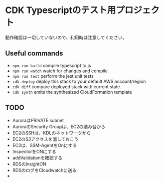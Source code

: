 # CDK Typescriptのテスト用プロジェクト

動作確認は一切していないので、利用時は注意してください。

## Useful commands

* `npm run build`   compile typescript to js
* `npm run watch`   watch for changes and compile
* `npm run test`    perform the jest unit tests
* `cdk deploy`      deploy this stack to your default AWS account/region
* `cdk diff`        compare deployed stack with current state
* `cdk synth`       emits the synthesized CloudFormation template

## TODO
- AuroraはPRIVATE subnet
- AuroraのSecurity Groupは、EC2の踏み台から
- EC2のSSHは、KDLのネットワークから
- EC2のS3アクセスを消しておこう
- EC2は、SSM-AgentをOnにする
- InspectorをONにする
- addValidationを確認する
- RDSのInsightON
- RDSのログをCloudwatchに送る
- 
